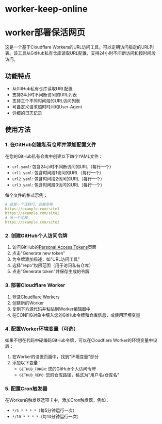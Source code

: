 # worker-keep-online

# worker部署保活网页

这是一个基于Cloudflare Workers的URL访问工具，可以定期访问指定的URL列表。该工具从GitHub私有仓库读取URL配置，支持24小时不间断访问和按时间段访问。

## 功能特点

- 从GitHub私有仓库读取URL配置
- 支持24小时不间断访问的URL列表
- 支持三个不同时间段的URL访问列表
- 可自定义请求超时时间和User-Agent
- 详细的日志记录

## 使用方法

### 1. 在GitHub创建私有仓库并添加配置文件

在您的GitHub私有仓库中创建以下四个YAML文件：

- `url.yaml`: 包含24小时不间断访问的URL（每行一个）
- `url1.yaml`: 包含时间段1访问的URL（每行一个）
- `url2.yaml`: 包含时间段2访问的URL（每行一个）
- `url3.yaml`: 包含时间段3访问的URL（每行一个）

每个文件的格式示例：

```yaml
# 这是一个注释行，会被忽略
https://example.com/site1
https://example.com/site2
# 另一个注释
https://example.com/site3
```

### 2. 创建GitHub个人访问令牌

1. 访问GitHub的[Personal Access Tokens](https://github.com/settings/tokens)页面
2. 点击"Generate new token"
3. 为令牌添加描述，如"URL访问工具"
4. 选择"repo"权限范围（用于访问私有仓库）
5. 点击"Generate token"并保存生成的令牌

### 3. 部署Cloudflare Worker

1. 登录[Cloudflare Workers](https://workers.cloudflare.com/)
2. 创建新的Worker
3. 复制下方源代码并粘贴到Worker编辑器中
4. 在CONFIG对象中填入您的GitHub令牌和仓库信息，或使用环境变量

### 4. 配置Worker环境变量（可选）

如果不想在代码中硬编码GitHub令牌，可以在Cloudflare Worker的环境变量中设置：

1. 在Worker的设置页面中，找到"环境变量"部分
2. 添加以下变量：
   - `GITHUB_TOKEN`: 您的GitHub个人访问令牌
   - `GITHUB_REPO`: 您的仓库路径，格式为"用户名/仓库名"

### 5. 配置Cron触发器

在Worker的触发器选项卡中，添加Cron触发器，例如：
- `*/5 * * * *`（每5分钟运行一次）
- `*/10 * * * *`（每10分钟运行一次）

